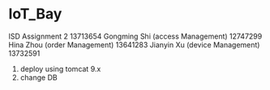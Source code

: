 # IoT_Bay

ISD Assignment 2
13713654 Gongming Shi (access Management)
12747299 Hina Zhou (order Management)
13641283 Jianyin Xu (device Management)
13732591

1. deploy using tomcat 9.x
2. change DB